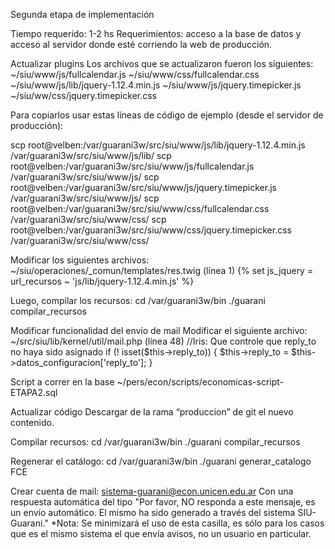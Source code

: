 Segunda etapa de implementación

Tiempo requerido: 1-2 hs
Requerimientos: acceso a la base de datos y acceso al servidor donde esté corriendo la web de producción.

Actualizar plugins
Los archivos que se actualizaron fueron los siguientes:
~/siu/www/js/fullcalendar.js
~/siu/www/css/fullcalendar.css
~/siu/www/js/lib/jquery-1.12.4.min.js
~/siu/www/js/jquery.timepicker.js
~/siu\/ww/css/jquery.timepicker.css

Para copiarlos usar estas líneas de código de ejemplo (desde el servidor de producción):

scp root@velben:/var/guarani3w/src/siu/www/js/lib/jquery-1.12.4.min.js /var/guarani3w/src/siu/www/js/lib/
scp root@velben:/var/guarani3w/src/siu/www/js/fullcalendar.js /var/guarani3w/src/siu/www/js/
scp root@velben:/var/guarani3w/src/siu/www/js/jquery.timepicker.js /var/guarani3w/src/siu/www/js/
scp root@velben:/var/guarani3w/src/siu/www/css/fullcalendar.css /var/guarani3w/src/siu/www/css/
scp root@velben:/var/guarani3w/src/siu/www/css/jquery.timepicker.css /var/guarani3w/src/siu/www/css/

Modificar los siguientes archivos: 
~/siu/operaciones/_comun/templates/res.twig (línea 1)
{% set js_jquery = url_recursos ~ 'js/lib/jquery-1.12.4.min.js' %}

Luego, compilar los recursos: 
cd /var/guarani3w/bin
./guarani compilar_recursos

Modificar funcionalidad del envío de mail 
Modificar el siguiente archivo: 
~/src/siu/lib/kernel/util/mail.php (línea 48)
       //Iris: Que controle que reply_to no haya sido asignado
       if (! isset($this->reply_to)) {
           $this->reply_to = $this->datos_configuracion['reply_to'];
       }

Script a correr en la base
~/pers/econ/scripts/economicas-script-ETAPA2.sql

Actualizar código
Descargar de la rama “produccion” de git el nuevo contenido.

Compilar recursos: 
cd /var/guarani3w/bin
./guarani compilar_recursos

Regenerar el catálogo:
cd /var/guarani3w/bin
./guarani generar_catalogo FCE

Crear cuenta de mail: sistema-guarani@econ.unicen.edu.ar
Con una respuesta automática del tipo "Por favor, NO responda a este mensaje, es un envío automático. El mismo ha sido generado a través del sistema SIU-Guarani."
*Nota: Se minimizará el uso de esta casilla, es sólo para los casos que es el mismo sistema el que envía avisos, no un usuario en particular. 


